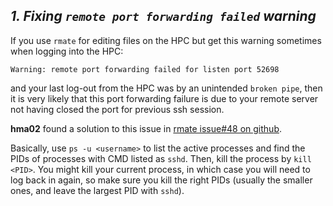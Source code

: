 ***1. Fixing ```remote port forwarding failed``` warning***
---
If you use ```rmate``` for editing files on the HPC but get this warning sometimes when logging into the HPC:

```Warning: remote port forwarding failed for listen port 52698```

and your last log-out from the HPC was by an unintended ```broken pipe```, then it is very likely that this port forwarding failure is due to your remote server not having closed the port for previous ssh session.

**hma02** found a solution to this issue in [rmate issue#48 on github](https://github.com/textmate/rmate/issues/48).

Basically, use ```ps -u <username>``` to list the active processes and find the PIDs of processes with CMD listed as ```sshd```. Then, kill the process by ```kill <PID>```. You might kill your current process, in which case you will need to log back in again, so make sure you kill the right PIDs (usually the smaller ones, and leave the largest PID with ```sshd```).
